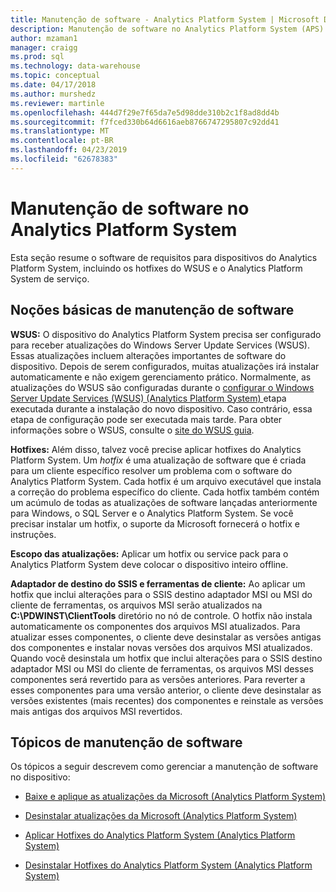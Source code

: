 ```yaml
---
title: Manutenção de software - Analytics Platform System | Microsoft Docs
description: Manutenção de software no Analytics Platform System (APS).
author: mzaman1
manager: craigg
ms.prod: sql
ms.technology: data-warehouse
ms.topic: conceptual
ms.date: 04/17/2018
ms.author: murshedz
ms.reviewer: martinle
ms.openlocfilehash: 444d7f29e7f65da7e5d98dde310b2c1f8ad8dd4b
ms.sourcegitcommit: f7fced330b64d6616aeb8766747295807c92dd41
ms.translationtype: MT
ms.contentlocale: pt-BR
ms.lasthandoff: 04/23/2019
ms.locfileid: "62678383"
---
```

# <a name="software-servicing-in-analytics-platform-system"></a>Manutenção de software no Analytics Platform System
Esta seção resume o software de requisitos para dispositivos do Analytics Platform System, incluindo os hotfixes do WSUS e o Analytics Platform System de serviço.  
  
## <a name="Basics"></a>Noções básicas de manutenção de software  
**WSUS:** O dispositivo do Analytics Platform System precisa ser configurado para receber atualizações do Windows Server Update Services (WSUS). Essas atualizações incluem alterações importantes de software do dispositivo. Depois de serem configurados, muitas atualizações irá instalar automaticamente e não exigem gerenciamento prático. Normalmente, as atualizações do WSUS são configuradas durante o [configurar o Windows Server Update Services &#40;WSUS&#41; &#40;Analytics Platform System&#41; ](configure-windows-server-update-services-wsus.md) etapa executada durante a instalação do novo dispositivo. Caso contrário, essa etapa de configuração pode ser executada mais tarde. Para obter informações sobre o WSUS, consulte o [site do WSUS guia](https://go.microsoft.com/fwlink/?LinkId=202417).  
  
**Hotfixes:** Além disso, talvez você precise aplicar hotfixes do Analytics Platform System. Um *hotfix* é uma atualização de software que é criada para um cliente específico resolver um problema com o software do Analytics Platform System. Cada hotfix é um arquivo executável que instala a correção do problema específico do cliente. Cada hotfix também contém um acúmulo de todas as atualizações de software lançadas anteriormente para Windows, o SQL Server e o Analytics Platform System. Se você precisar instalar um hotfix, o suporte da Microsoft fornecerá o hotfix e instruções.  
  
**Escopo das atualizações:** Aplicar um hotfix ou service pack para o Analytics Platform System deve colocar o dispositivo inteiro offline.  
  
**Adaptador de destino do SSIS e ferramentas de cliente:** Ao aplicar um hotfix que inclui alterações para o SSIS destino adaptador MSI ou MSI do cliente de ferramentas, os arquivos MSI serão atualizados na **C:\PDWINST\ClientTools** diretório no nó de controle. O hotfix não instala automaticamente os componentes dos arquivos MSI atualizados. Para atualizar esses componentes, o cliente deve desinstalar as versões antigas dos componentes e instalar novas versões dos arquivos MSI atualizados. Quando você desinstala um hotfix que inclui alterações para o SSIS destino adaptador MSI ou MSI do cliente de ferramentas, os arquivos MSI desses componentes será revertido para as versões anteriores. Para reverter a esses componentes para uma versão anterior, o cliente deve desinstalar as versões existentes (mais recentes) dos componentes e reinstale as versões mais antigas dos arquivos MSI revertidos.  
  
## <a name="software-servicing-topics"></a>Tópicos de manutenção de software  
Os tópicos a seguir descrevem como gerenciar a manutenção de software no dispositivo:  
  
-   [Baixe e aplique as atualizações da Microsoft &#40;Analytics Platform System&#41;](download-and-apply-microsoft-updates.md)  
  
-   [Desinstalar atualizações da Microsoft &#40;Analytics Platform System&#41;](uninstall-microsoft-updates.md)  
  
-   [Aplicar Hotfixes do Analytics Platform System &#40;Analytics Platform System&#41;](apply-analytics-platform-system-hotfixes.md)  
  
-   [Desinstalar Hotfixes do Analytics Platform System &#40;Analytics Platform System&#41;](uninstall-analytics-platform-system-hotfixes.md)  
  
<!-- MISSING LINKS ## See Also  
[Common Metadata Query Examples &#40;SQL Server PDW&#41;](../sqlpdw/common-metadata-query-examples-sql-server-pdw.md)  -->  
  
